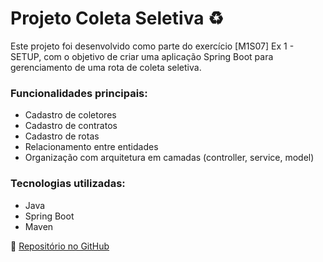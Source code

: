 # Projeto Coleta Seletiva ♻️

Este projeto foi desenvolvido como parte do exercício [M1S07] Ex 1 - SETUP, com o objetivo de criar uma aplicação Spring Boot para gerenciamento de uma rota de coleta seletiva.

### Funcionalidades principais:
- Cadastro de coletores
- Cadastro de contratos
- Cadastro de rotas
- Relacionamento entre entidades
- Organização com arquitetura em camadas (controller, service, model)

### Tecnologias utilizadas:
- Java
- Spring Boot
- Maven

🔗 [Repositório no GitHub](https://github.com/AnaysaLopes/JoinvilleMaisTech/tree/main/ColetaSeletivas)
